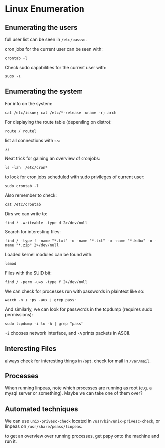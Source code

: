 # Linux Enumeration

## Enumerating the users

full user list can be seen in `/etc/passwd`.

cron jobs for the current user can be seen with:
```
crontab -l
```
Check sudo capabilities for the current user with:
```
sudo -l
```



## Enumerating the system

For info on the system:

```
cat /etc/issue; cat /etc/*-release; uname -r; arch 
```

For displaying the route table (depending on distro):
```
route / routel 
```

list all connections with `ss`:
```
ss
```

Neat trick for gaining an overview of cronjobs:

```
ls -lah  /etc/cron*
```
to look for cron jobs scheduled with sudo privileges of current user: 

```
sudo crontab -l
```
Also remember to check:

```
cat /etc/crontab
```

Dirs we can write to:

```
find / -writeable -type d 2>/dev/null
```

Search for interesting files:

```
find / -type f -name "*.txt" -o -name "*.txt" -o -name "*.kdbx" -o -name "*.zip" 2>/dev/null
```

Loaded kernel modules can be found with:

```
lsmod
```
Files with the SUID bit:

```
find / -perm -u=s -type f 2>/dev/null
```

We can check for processes run with passwords in plaintext like so:

```
watch -n 1 "ps -aux | grep pass"
```

And similarly, we can look for passwords in the tcpdump (requires sudo permissions):

```
sudo tcpdump -i lo -A | grep "pass"
```

`-i` chooses network interface, and `-A` prints packets in ASCII.


## Interesting Files

always check for interesting things in `/opt`.
check for mail in `/var/mail`.

## Processes

When running linpeas, note which processes are running as root (e.g. a mysql server or something).
Maybe we can take one of them over? 



## Automated techniques

We can use `unix-privesc-check` located in `/usr/bin/unix-privesc-check`, or linpeas on `/usr/share/peass/linpeas`.

to get an overview over running processes, get pspy onto the machine and run it.

